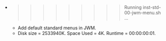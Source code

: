* >>>>>>>>> Running inst-std-00-jwm-menu.sh ...
  * Add default standard menus in JWM.
  * Disk size = 2533940K. Space Used = 4K. Runtime = 00:00:00:01.
